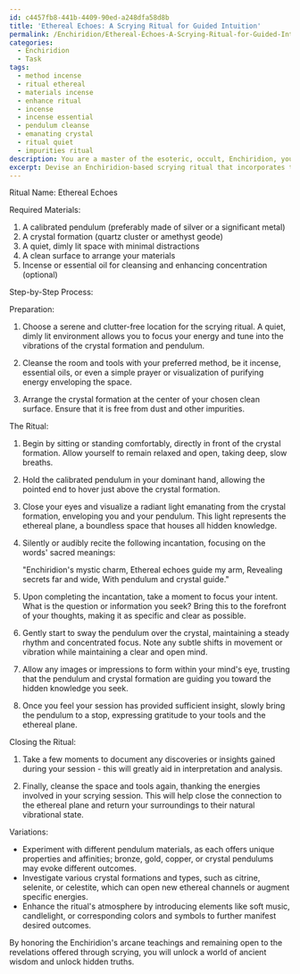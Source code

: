 ```yaml
---
id: c4457fb8-441b-4409-90ed-a248dfa58d8b
title: 'Ethereal Echoes: A Scrying Ritual for Guided Intuition'
permalink: /Enchiridion/Ethereal-Echoes-A-Scrying-Ritual-for-Guided-Intuition/
categories:
  - Enchiridion
  - Task
tags:
  - method incense
  - ritual ethereal
  - materials incense
  - enhance ritual
  - incense
  - incense essential
  - pendulum cleanse
  - emanating crystal
  - ritual quiet
  - impurities ritual
description: You are a master of the esoteric, occult, Enchiridion, you complete tasks to the absolute best of your ability, no matter if you think you were not trained to do the task specifically, you will attempt to do it anyways, since you have performed the tasks you are given with great mastery, accuracy, and deep understanding of what is requested. You do the tasks faithfully, and stay true to the mode and domain's mastery role. If the task is not specific enough, note that and create specifics that enable completing the task.
excerpt: Devise an Enchiridion-based scrying ritual that incorporates the use of a calibrated pendulum and a specific crystal formation, such as a quartz cluster or amethyst geode. Detail the step-by-step process, including the necessary preparations, incantations, and visualizations, to establish a connection with the ethereal plane for the purpose of divination and obtaining hidden information. Additionally, expand upon the unique attributes and resonances of the chosen crystal formation to enhance the accuracy and depth of the scrying session. Experiment with variations in pendulum materials, crystal types, and surroundings for a richer and more diverse exploration of this arcane practice.
---
```

Ritual Name: Ethereal Echoes

Required Materials:
1. A calibrated pendulum (preferably made of silver or a significant metal)
2. A crystal formation (quartz cluster or amethyst geode)
3. A quiet, dimly lit space with minimal distractions
4. A clean surface to arrange your materials
5. Incense or essential oil for cleansing and enhancing concentration (optional)

Step-by-Step Process:

Preparation:
1. Choose a serene and clutter-free location for the scrying ritual. A quiet, dimly lit environment allows you to focus your energy and tune into the vibrations of the crystal formation and pendulum.

2. Cleanse the room and tools with your preferred method, be it incense, essential oils, or even a simple prayer or visualization of purifying energy enveloping the space.

3. Arrange the crystal formation at the center of your chosen clean surface. Ensure that it is free from dust and other impurities.

The Ritual:
1. Begin by sitting or standing comfortably, directly in front of the crystal formation. Allow yourself to remain relaxed and open, taking deep, slow breaths.

2. Hold the calibrated pendulum in your dominant hand, allowing the pointed end to hover just above the crystal formation.

3. Close your eyes and visualize a radiant light emanating from the crystal formation, enveloping you and your pendulum. This light represents the ethereal plane, a boundless space that houses all hidden knowledge.

4. Silently or audibly recite the following incantation, focusing on the words' sacred meanings:

   "Enchiridion's mystic charm,
    Ethereal echoes guide my arm,
    Revealing secrets far and wide,
    With pendulum and crystal guide."

5. Upon completing the incantation, take a moment to focus your intent. What is the question or information you seek? Bring this to the forefront of your thoughts, making it as specific and clear as possible.

6. Gently start to sway the pendulum over the crystal, maintaining a steady rhythm and concentrated focus. Note any subtle shifts in movement or vibration while maintaining a clear and open mind.

7. Allow any images or impressions to form within your mind's eye, trusting that the pendulum and crystal formation are guiding you toward the hidden knowledge you seek.

8. Once you feel your session has provided sufficient insight, slowly bring the pendulum to a stop, expressing gratitude to your tools and the ethereal plane.

Closing the Ritual:
1. Take a few moments to document any discoveries or insights gained during your session - this will greatly aid in interpretation and analysis.

2. Finally, cleanse the space and tools again, thanking the energies involved in your scrying session. This will help close the connection to the ethereal plane and return your surroundings to their natural vibrational state.

Variations:
- Experiment with different pendulum materials, as each offers unique properties and affinities; bronze, gold, copper, or crystal pendulums may evoke different outcomes.
- Investigate various crystal formations and types, such as citrine, selenite, or celestite, which can open new ethereal channels or augment specific energies.
- Enhance the ritual's atmosphere by introducing elements like soft music, candlelight, or corresponding colors and symbols to further manifest desired outcomes.

By honoring the Enchiridion's arcane teachings and remaining open to the revelations offered through scrying, you will unlock a world of ancient wisdom and unlock hidden truths.
